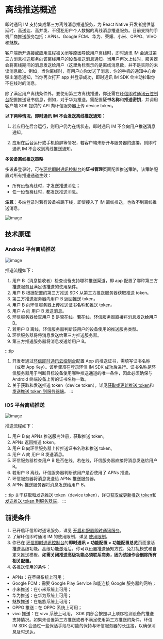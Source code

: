 # 离线推送概述

<Toc />

即时通讯 IM 支持集成第三方离线消息推送服务，为 React Native 开发者提供低延时、高送达、高并发、不侵犯用户个人数据的离线消息推送服务。目前支持的手机厂商推送服务包括：APNs、Google FCM、华为、荣耀、小米、OPPO、VIVO 和魅族。

客户端断开连接或应用进程被关闭等原因导致用户离线时，即时通讯 IM 会通过第三方消息推送服务向该离线用户的设备推送消息通知。当用户再次上线时，服务器会将离线期间的消息发送给用户（这里角标表示的是离线消息数，并不是实际的未读消息数）。例如，当你离线时，有用户向你发送了消息，你的手机的通知中心会弹出消息通知，当你再次打开 app 并登录成功，即时通讯 IM SDK 会主动拉取你不在线时的消息。

除了满足用户离线条件外，要使用第三方离线推送，你还需在[环信即时通讯云控制台](https://console.easemob.com/user/login)配置推送证书信息，例如，对于华为推送，需配置**证书名称**和**推送密钥**，并调用客户端 SDK 提供的 API 向环信服务器上传 device token。

**以下两种情况，即时通讯 IM 不会发送离线推送通知：**

1. 若应用在后台运行，则用户仍为在线状态，即时通讯 IM 不会向用户推送消息通知。
   
2. 应用在后台运行或手机锁屏等情况，若客户端未断开与服务器的连接，则即时通讯 IM 不会收到离线推送通知。

**多设备离线推送策略**

多设备登录时，可在[环信即时通讯控制台](https://console.easemob.com/user/login)的**证书管理**页面配置推送策略，该策略配置对所有推送通道生效：

- 所有设备离线时，才发送推送消息；
- 任一设备离线时，都发送推送消息。

**注意**：多端登录时若有设备被踢下线，即使接入了 IM 离线推送，也收不到离线推送消息。

![image](/images/android/push/push_multidevice_policy.png)

## 技术原理

### Android 平台离线推送

![image](/images/android/push/push_android_understand.png)

推送流程如下：

1. 用户 B（消息接收者）检查设备支持哪种推送渠道，即 app 配置了哪种第三方推送服务且满足该推送的使用条件。
2. 用户 B 根据配置的第三方推送 SDK 从第三方推送服务器获取推送 token。
3. 第三方推送服务器向用户 B 返回推送 token。
4. 用户 B 向环信服务器上传推送证书名称和推送 token。
5. 用户 A 向 用户 B 发送消息。
6. 环信服务器检查用户 B 是否在线。若在线，环信服务器直接将消息发送给用户 B。
7. 若用户 B 离线，环信服务器判断该用户的设备使用的推送服务类型。
8. 环信服务器将将消息发送给第三方推送服务器。
9. 第三方推送服务器将消息发送给用户 B。

:::tip
1. 开发者通过[环信即时通讯云控制台](https://console.easemob.com/user/login)配置 App 的推送证书，需填写证书名称（或者 App Key）。该步骤须在登录环信 IM SDK 成功后进行。证书名称是环信服务器用于判断目标设备使用哪种推送通道的唯一条件，因此必须确保与 Android 终端设备上传的证书名称一致。
2. 关于获取和发送推送 token（device token），详见[获取或更新推送 token](push_get_device_token.html)和[发送推送 token 到服务器端](send_token_to_server.html)。
:::

### iOS 平台离线推送

![image](/images/ios/push/push_ios_1_understand.png)

推送流程如下：

1. 用户 B 向 APNs 推送服务注册，获取推送 token。
2. APNs 返回推送 token。
3. 用户 B 向环信服务器上传推送证书名称和推送 token。
4. 用户 A 向 用户 B 发送消息。
5. 环信服务器检查用户 B 是否在线。若在线，环信服务器直接将消息发送给用户 B。
6. 若用户 B 离线，环信服务器判断该用户是否使用了 APNs 推送。
7. 环信服务器将消息发送给 APNs 推送服务器。
8. APNs 推送服务器将消息发送给用户 B。

:::tip
关于获取和发送推送 token（device token），详见[获取或更新推送 token](push_get_device_token.html)和[发送推送 token 到服务器端](push_send_token_to_server.html)。
:::

## 前提条件

1. 已开启环信即时通讯服务，详见 [开启和配置即时通讯服务](/product/enable_and_configure_IM.html)。
2. 了解环信即时通讯 IM 的使用限制，详见 [使用限制](/product/limitation.html)。
3. 你已在 [环信即时通讯控制台](https://console.easemob.com/user/login)的**即时通讯 > 功能配置 > 功能配置总览**页面激活推送高级功能。高级功能激活后，你可以设置推送通知方式、免打扰模式和自定义推送模板。**如需关闭推送高级功能必须联系商务，因为该操作会删除所有相关配置。**
4. 各推送使用的条件：
  - APNs：在苹果系统上可用；
  - Google FCM：需要 Google Play Service 和能连接 Google 服务器的网络；
  - 小米推送：在小米系统上可用；
  - 华为推送：在华为系统上可用；
  - 魅族推送：在魅族系统上可用；
  - OPPO 推送：在 OPPO 系统上可用；
  - vivo 推送：在 vivo 系统上可用。
SDK 内部会按照以上顺序检测设备的推送支持情况。如果未设置第三方推送或者不满足使用第三方推送的条件，环信 IM SDK 会通过一些保活手段尽可能的保持与环信服务器的长连接，以确保消息及时送达。
